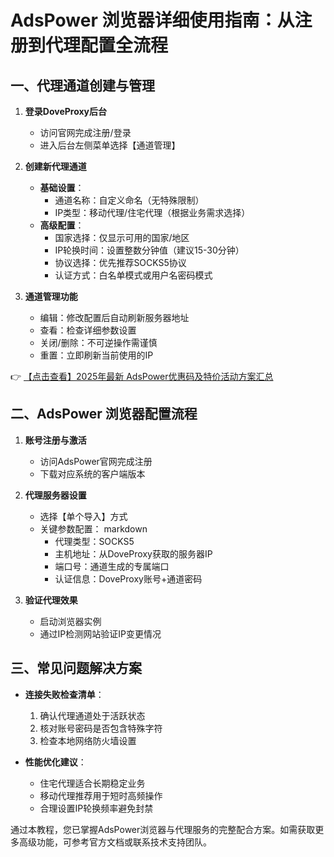 # AdsPower 浏览器详细使用指南：从注册到代理配置全流程

## 一、代理通道创建与管理

1. **登录DoveProxy后台**
   - 访问官网完成注册/登录
   - 进入后台左侧菜单选择【通道管理】

2. **创建新代理通道**
   - **基础设置**：
     - 通道名称：自定义命名（无特殊限制）
     - IP类型：移动代理/住宅代理（根据业务需求选择）
   - **高级配置**：
     - 国家选择：仅显示可用的国家/地区
     - IP轮换时间：设置整数分钟值（建议15-30分钟）
     - 协议选择：优先推荐SOCKS5协议
     - 认证方式：白名单模式或用户名密码模式

3. **通道管理功能**
   - 编辑：修改配置后自动刷新服务器地址
   - 查看：检查详细参数设置
   - 关闭/删除：不可逆操作需谨慎
   - 重置：立即刷新当前使用的IP

👉 [【点击查看】2025年最新 AdsPower优惠码及特价活动方案汇总](https://bit.ly/adspower_free)

## 二、AdsPower 浏览器配置流程

1. **账号注册与激活**
   - 访问AdsPower官网完成注册
   - 下载对应系统的客户端版本

2. **代理服务器设置**
   - 选择【单个导入】方式
   - 关键参数配置：
     markdown
     - 代理类型：SOCKS5
     - 主机地址：从DoveProxy获取的服务器IP
     - 端口号：通道生成的专属端口
     - 认证信息：DoveProxy账号+通道密码
     

3. **验证代理效果**
   - 启动浏览器实例
   - 通过IP检测网站验证IP变更情况

## 三、常见问题解决方案

- **连接失败检查清单**：
  1. 确认代理通道处于活跃状态
  2. 核对账号密码是否包含特殊字符
  3. 检查本地网络防火墙设置

- **性能优化建议**：
  - 住宅代理适合长期稳定业务
  - 移动代理推荐用于短时高频操作
  - 合理设置IP轮换频率避免封禁

通过本教程，您已掌握AdsPower浏览器与代理服务的完整配合方案。如需获取更多高级功能，可参考官方文档或联系技术支持团队。